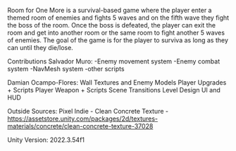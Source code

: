 Room for One More is a survival-based game where the player enter a themed room of enemies and fights 5 waves and on the fifth wave they fight the boss of the room. 
Once the boss is defeated, the player can exit the room and get into another room or the same room to fight another 5 waves of enemies.
The goal of the game is for the player to surviva as long as they can until they die/lose.

Contributions
Salvador Muro: -Enemy movement system
               -Enemy combat system
               -NavMesh system
               -other scripts

Damian Ocampo-Flores:   Wall Textures and Enemy Models
                        Player Upgrades + Scripts
                        Player Weapon + Scripts
                        Scene Transitions
                        Level Design
                        UI and HUD


Outside Sources: Pixel Indie - Clean Concrete Texture - https://assetstore.unity.com/packages/2d/textures-materials/concrete/clean-concrete-texture-37028

Unity Version: 2022.3.54f1
